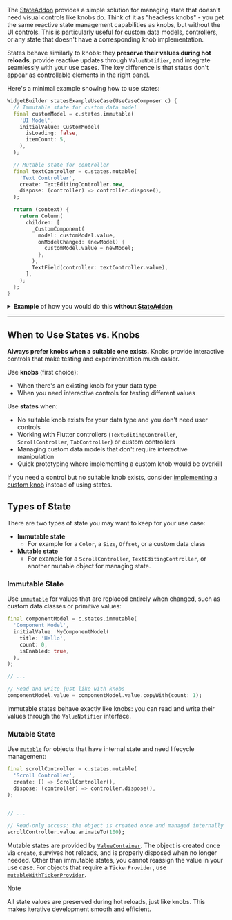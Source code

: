 The [StateAddon](../werkbank/StateAddon-class.html) provides a simple solution for managing state that doesn't need visual controls like knobs do. Think of it as "headless knobs" - you get the same reactive state management capabilities as knobs, but without the UI controls. This is particularly useful for custom data models, controllers, or any state that doesn't have a corresponding knob implementation.

States behave similarly to knobs: they **preserve their values during hot reloads**, provide reactive updates through `ValueNotifier`, and integrate seamlessly with your use cases. The key difference is that states don't appear as controllable elements in the right panel.

Here's a minimal example showing how to use states:

```dart
WidgetBuilder statesExampleUseCase(UseCaseComposer c) {
  // Immutable state for custom data model
  final customModel = c.states.immutable(
    'UI Model',
    initialValue: CustomModel(
      isLoading: false,
      itemCount: 5,
    ),
  );

  // Mutable state for controller
  final textController = c.states.mutable(
    'Text Controller',
    create: TextEditingController.new,
    dispose: (controller) => controller.dispose(),
  );

  return (context) {
    return Column(
      children: [
        _CustomComponent(
          model: customModel.value,
          onModelChanged: (newModel) {
            customModel.value = newModel;
          },
        ),
        TextField(controller: textController.value),
      ],
    );
  };
}
```

<details>
<summary><b>Example</b> of how you would do this <b>without <a href="../werkbank/CustomFieldKnobExtension/customField.html">StateAddon</a></b></summary>

This illustrates what issue the StateAddon solves for you, since **you don't have to do this**:

```dart
WidgetBuilder exampleWithoutStatesUseCase(UseCaseComposer c) {
  return (context) {
    return _StateProvider(
      builder: (context, model, controller) => Column(
        children: [
          _CustomComponent(
            model: model.value,
            onModelChanged: (newModel) {
              model.value = newModel;
            },
          ),
          TextField(controller: controller),
        ],
      ),
    );
  };
}

class _StateProvider extends StatefulWidget {
  const _StateProvider({
    required this.builder,
  });

  final Widget Function(
    BuildContext context,
    ValueNotifier<CustomModel> model,
    TextEditingController controller,
  )
  builder;

  @override
  State<_StateProvider> createState() => _StateProviderState();
}

class _StateProviderState extends State<_StateProvider> {
  late final ValueNotifier<CustomModel> _model;
  late final TextEditingController _controller;

  @override
  void initState() {
    super.initState();
    _model = ValueNotifier(CustomModel());
    _controller = TextEditingController();
  }

  @override
  void dispose() {
    _model.dispose();
    _controller.dispose();
    super.dispose();
  }

  @override
  Widget build(BuildContext context) {
    return widget.builder(context, _model, _controller);
  }
}
```
</details>

---

## When to Use States vs. Knobs

**Always prefer knobs when a suitable one exists.** Knobs provide interactive controls that make testing and experimentation much easier.

Use **knobs** (first choice):
- When there's an existing knob for your data type
- When you need interactive controls for testing different values

Use **states** when:
- No suitable knob exists for your data type and you don't need user controls
- Working with Flutter controllers (`TextEditingController`, `ScrollController`, `TabController`) or custom controllers
- Managing custom data models that don't require interactive manipulation
- Quick prototyping where implementing a custom knob would be overkill

If you need a control but no suitable knob exists, consider [implementing a custom knob](Knobs-topic.html) instead of using states.

## Types of State

There are two types of state you may want to keep for your use case:

- **Immutable state**
  - For example for a `Color`, a `Size`, `Offset`, or a custom data class
- **Mutable state**
  - For example for a `ScrollController`, `TextEditingController`, or another mutable object for managing state.


### Immutable State

Use [`immutable`](../werkbank/StatesComposer/immutable.html) for values that are replaced entirely when changed, such as custom data classes or primitive values:

```dart
final componentModel = c.states.immutable(
  'Component Model',
  initialValue: MyComponentModel(
    title: 'Hello',
    count: 0,
    isEnabled: true,
  ),
);

// ...

// Read and write just like with knobs
componentModel.value = componentModel.value.copyWith(count: 1);
```

Immutable states behave exactly like knobs: you can read and write their values through the `ValueNotifier` interface.

### Mutable State

Use [`mutable`](../werkbank/StatesComposer/mutable.html) for objects that have internal state and need lifecycle management:

```dart
final scrollController = c.states.mutable(
  'Scroll Controller', 
  create: () => ScrollController(),
  dispose: (controller) => controller.dispose(),
);


// ...

// Read-only access: the object is created once and managed internally
scrollController.value.animateTo(100);
```

Mutable states are provided by [`ValueContainer`](../werkbank/ValueContainer.html). The object is created once via `create`, survives hot reloads, and is properly disposed when no longer needed. Other than immutable states, you cannot reassign the value in your use case.
For objects that require a `TickerProvider`, use [`mutableWithTickerProvider`](../werkbank/StatesComposer/mutableWithTickerProvider.html).

> [!NOTE]
> All state values are preserved during hot reloads, just like knobs. This makes iterative development smooth and efficient.
